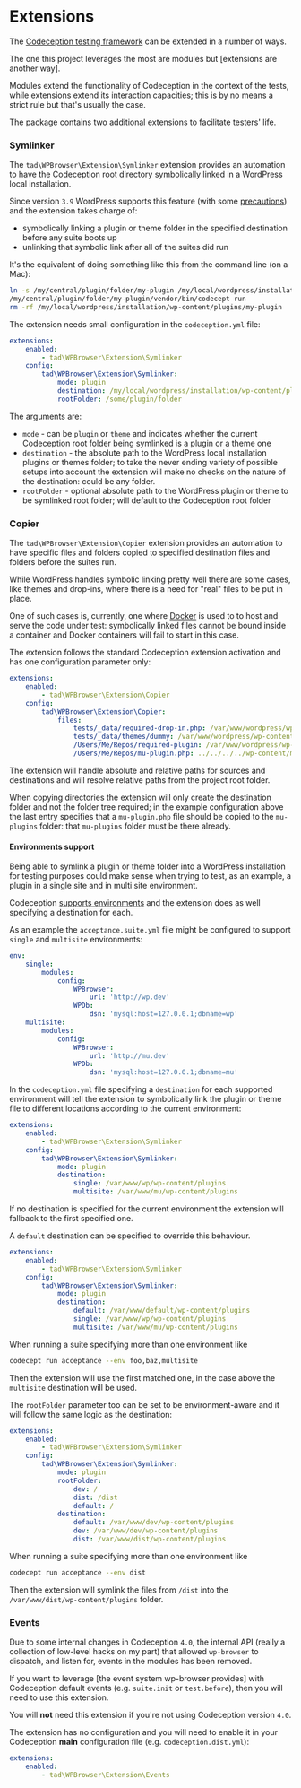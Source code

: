 # Extensions

The [Codeception testing framework](http://codeception.com/ "Codeception - BDD-style PHP testing.") can be extended in a number of ways.  

The one this project leverages the most are modules but [extensions are another way].  

Modules extend the functionality of Codeception in the context of the tests, while extensions extend its interaction capacities; this is by no means a strict rule but that's usually the case.  

The package contains two additional extensions to facilitate testers' life.

### Symlinker

The `tad\WPBrowser\Extension\Symlinker` extension provides an automation to have the Codeception root directory symbolically linked in a WordPress local installation.  

Since version `3.9` WordPress supports this feature (with some [precautions](https://make.wordpress.org/core/2014/04/14/symlinked-plugins-in-wordpress-3-9/https://make.wordpress.org/core/2014/04/14/symlinked-plugins-in-wordpress-3-9/)) and the extension takes charge of:

* symbolically linking a plugin or theme folder in the specified destination before any suite boots up
* unlinking that symbolic link after all of the suites did run

It's the equivalent of doing something like this from the command line (on a Mac):

```bash
ln -s /my/central/plugin/folder/my-plugin /my/local/wordpress/installation/wp-content/plugins/my-plugin
/my/central/plugin/folder/my-plugin/vendor/bin/codecept run
rm -rf /my/local/wordpress/installation/wp-content/plugins/my-plugin

```

The extension needs small configuration in the `codeception.yml` file:

```yaml
extensions:
    enabled:
        - tad\WPBrowser\Extension\Symlinker
    config:
        tad\WPBrowser\Extension\Symlinker:
            mode: plugin
            destination: /my/local/wordpress/installation/wp-content/plugins
            rootFolder: /some/plugin/folder
```

The arguments are:

* `mode` - can be `plugin` or `theme` and indicates whether the current Codeception root folder being symlinked is a plugin or a theme one
* `destination` - the absolute path to the WordPress local installation plugins or themes folder; to take the never ending variety of possible setups into account the extension will make no checks on the nature of the destination: could be any folder.
* `rootFolder` - optional absolute path to the WordPress plugin or theme to be symlinked root folder; will default to the Codeception root folder

### Copier

The `tad\WPBrowser\Extension\Copier` extension provides an automation to have specific files and folders copied to specified destination files and folders before the suites run.

While WordPress handles symbolic linking pretty well there are some cases, like themes and drop-ins, where there is a need for "real" files to be put in place.

One of such cases is, currently, one where [Docker](https://www.docker.com/get-started) is used to to host and serve the code under test: symbolically linked files cannot be bound inside a container and Docker containers will fail to start in this case.

The extension follows the standard Codeception extension activation and has one configuration parameter only:


```yaml
extensions:
    enabled:
        - tad\WPBrowser\Extension\Copier
    config:
        tad\WPBrowser\Extension\Copier:
            files:
                tests/_data/required-drop-in.php: /var/www/wordpress/wp-content/drop-in.php
                tests/_data/themes/dummy: /var/www/wordpress/wp-content/themes/dummy
                /Users/Me/Repos/required-plugin: /var/www/wordpress/wp-content/plugins/required-plugin.php
                /Users/Me/Repos/mu-plugin.php: ../../../../wp-content/mu-plugins/mu-plugin.php
```

The extension will handle absolute and relative paths for sources and destinations and will resolve relative paths from the project root folder.

When copying directories the extension will only create the destination folder and not the folder tree required; in the example configuration above the last entry specifies that a `mu-plugin.php` file should be copied to the `mu-plugins` folder: that `mu-plugins` folder must be there already.

#### Environments support

Being able to symlink a plugin or theme folder into a WordPress installation for testing purposes could make sense when trying to test, as an example, a plugin in a single site and in multi site environment.  

Codeception [supports environments](http://codeception.com/docs/07-AdvancedUsage#Environmentshttp://codeception.com/docs/07-AdvancedUsage#Environments) and the extension does as well specifying a destination for each.

As an example the `acceptance.suite.yml` file might be configured to support `single` and `multisite` environments:

```yaml
env:
    single:
        modules:
            config:
                WPBrowser:
                    url: 'http://wp.dev'
                WPDb:
                    dsn: 'mysql:host=127.0.0.1;dbname=wp'
    multisite:
        modules:
            config:
                WPBrowser:
                    url: 'http://mu.dev'
                WPDb:
                    dsn: 'mysql:host=127.0.0.1;dbname=mu'
```

In the `codeception.yml` file specifying a `destination` for each supported environment will tell the extension to symbolically link the plugin or theme file to different locations according to the current environment:

```yaml
extensions:
    enabled:
        - tad\WPBrowser\Extension\Symlinker
    config:
        tad\WPBrowser\Extension\Symlinker:
            mode: plugin
            destination:
                single: /var/www/wp/wp-content/plugins
                multisite: /var/www/mu/wp-content/plugins
```

If no destination is specified for the current environment the extension will fallback to the first specified one.  

A `default` destination can be specified to override this behaviour.

```yaml
extensions:
    enabled:
        - tad\WPBrowser\Extension\Symlinker
    config:
        tad\WPBrowser\Extension\Symlinker:
            mode: plugin
            destination:
                default: /var/www/default/wp-content/plugins
                single: /var/www/wp/wp-content/plugins
                multisite: /var/www/mu/wp-content/plugins
```

When running a suite specifying more than one environment like


```bash
codecept run acceptance --env foo,baz,multisite
```

Then the extension will use the first matched one, in the case above the `multisite` destination will be used.  

The `rootFolder` parameter too can be set to be environment-aware and it will follow the same logic as the destination:


```yaml
extensions:
    enabled:
        - tad\WPBrowser\Extension\Symlinker
    config:
        tad\WPBrowser\Extension\Symlinker:
            mode: plugin
            rootFolder:
                dev: /
                dist: /dist
                default: /
            destination:
                default: /var/www/dev/wp-content/plugins
                dev: /var/www/dev/wp-content/plugins
                dist: /var/www/dist/wp-content/plugins
```

When running a suite specifying more than one environment like

```bash
codecept run acceptance --env dist
```

Then the extension will symlink the files from `/dist` into the `/var/www/dist/wp-content/plugins` folder.

### Events

Due to some internal changes in Codeception `4.0`, the internal API (really a collection of low-level hacks on my part) that allowed `wp-browser` to dispatch, and listen for, events in the modules has been removed.

If you want to leverage [the event system wp-browser provides] with Codeception default events (e.g. `suite.init` or `test.before`), then you will need to use this extension.

You will **not** need this extension if you're not using Codeception version `4.0`.

The extension has no configuration and you will need to enable it in your Codeception **main** configuration file (e.g. `codeception.dist.yml`):  

```yaml
extensions:
    enabled:
        - tad\WPBrowser\Extension\Events
```

[4]: events-api.md
